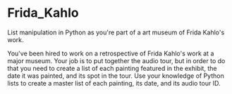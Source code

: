 # Frida_Kahlo
List manipulation in Python as you're part of a art museum of Frida Kahlo's work.

You've been hired to work on a retrospective of Frida Kahlo's work at a major museum. Your job is to put together the audio tour, but in order to do that you need to create a list of each painting featured in the exhibit, the date it was painted, and its spot in the tour.
Use your knowledge of Python lists to create a master list of each painting, its date, and its audio tour ID.
